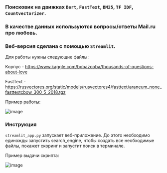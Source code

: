 ### Поисковик на движках `Bert`, `FastText`, `BM25`, `TF IDF`, `Countvectorizer`.<br>
### В качестве данных используются вопросы/ответы Mail.ru про любовь.<br>
### Веб-версия сделана с помощью `Streamlit`.<p>

Для работы нужны следующие файлы:<p>
Корпус - https://www.kaggle.com/bobazooba/thousands-of-questions-about-love<p>
FastText - https://rusvectores.org/static/models/rusvectores4/fasttext/araneum_none_fasttextcbow_300_5_2018.tgz<p>

Пример работы:<p>
![image](https://github.com/Vazelisk/IS_HWS/blob/master/example.gif)

### Инструкция
`streamlit_app.py` запускает веб-приложение. До этого необходимо единожды запустить search_engine, чтобы создать все необходимые файлы, покажет скоринг и запустит поиск в терминале.

Пример выдачи скрипта:<p>
![image](https://user-images.githubusercontent.com/42929213/137906245-d96a1542-4d2c-4fc5-a6eb-9ccbdc06b2ac.png)
